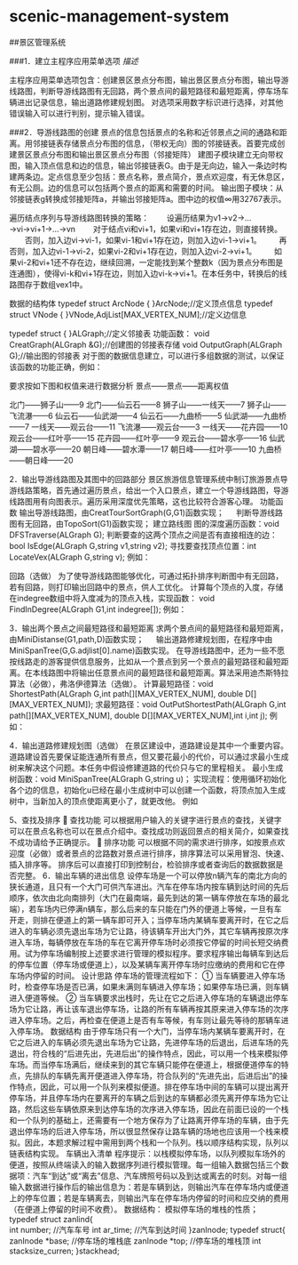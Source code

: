 # scenic-management-system
##景区管理系统

###1．建立主程序应用菜单选项
*描述*

主程序应用菜单选项包含：创建景区景点分布图，输出景区景点分布图，输出导游线路图，判断导游线路图有无回路，两个景点间的最短路径和最短距离，停车场车辆进出记录信息，输出道路修建规划图。
对选项采用数字标识进行选择，对其他错误输入可以进行判别，提示输入错误。
 
###2．导游线路图的创建
景点的信息包括景点的名称和近邻景点之间的通路和距离。用邻接链表存储景点分布图的信息，（带权无向）图的邻接链表。首要完成创建景区景点分布图和输出景区景点分布图（邻接矩阵）
建图子模块建立无向带权图，输入顶点信息和边的信息，输出邻接链表G。由于是无向边，输入一条边时构建两条边。定点信息至少包括：景点名称，景点简介，景点欢迎度，有无休息区，有无公厕。边的信息可以包括两个景点的距离和需要的时间。
输出图子模块：从邻接链表g转换成邻接矩阵a，并输出邻接矩阵a。图中边的权值∞用32767表示。

遍历结点序列与导游线路图转换的策略：
　　设遍历结果为v1→v2→…→vi→vi+1→…→vn
　　对于结点vi和vi+1，如果vi和vi+1存在边，则直接转换。
　　否则，加入边vi→vi-1，如果vi-1和vi+1存在边，则加入边vi-1→vi+1。
　　再否则，加入边vi-1→vi-2，如果vi-2和vi+1存在边，则加入边vi-2→vi+1。
　　如果vi-2和vi+1还不存在边，继续回溯，一定能找到某个整数k（因为景点分布图是连通图），使得vi-k和vi+1存在边，则加入边vi-k→vi+1。在本任务中，转换后的线路图存于数组vex1中。

数据的结构体
typedef struct ArcNode
{
}ArcNode;//定义顶点信息
typedef struct VNode
{
}VNode,AdjList[MAX_VERTEX_NUM];//定义边信息

typedef struct
{
}ALGraph;//定义邻接表
功能函数：
void CreatGraph(ALGraph &G);//创建图的邻接表存储
void OutputGraph(ALGraph G);//输出图的邻接表
对于图的数据信息建立，可以进行多组数据的测试，以保证该函数的功能正确，例如：

要求按如下图和权值来进行数据分析
景点——景点——距离权值

北门——狮子山——9
北门——仙云石——8
狮子山——一线天——7
狮子山——飞流瀑——6
仙云石——仙武湖——4
仙云石——九曲桥——5
仙武湖——九曲桥——7
一线天——观云台——11
飞流瀑——观云台——3
一线天——花卉园——10
观云台——红叶亭——15
花卉园——红叶亭——9
观云台——碧水亭——16
仙武湖——碧水亭——20
朝日峰——碧水潭——17
朝日峰——红叶亭——10
九曲桥——朝日峰——20


2．输出导游线路图及其图中的回路部分
景区旅游信息管理系统中制订旅游景点导游线路策略，首先通过遍历景点，给出一个入口景点，建立一个导游线路图，导游线路图用有向图表示。遍历采用深度优先策略，这也比较符合游客心理。
功能函数
输出导游线路图，由CreatTourSortGraph(G,G1)函数实现；
　  判断导游线路图有无回路，由TopoSort(G1)函数实现；
建立路线图
图的深度遍历函数：void DFSTraverse(ALGraph G);
判断要查的这两个顶点之间是否有直接相连的边：
bool IsEdge(ALGraph G,string v1,string v2); 
寻找要查找顶点位置：int LocateVex(ALGraph G,string v); 
例如：
 
回路（选做）
为了使导游线路图能够优化，可通过拓扑排序判断图中有无回路，若有回路，则打印输出回路中的景点，供人工优化。
计算每个顶点的入度，存储在indegree数组中将入度减为的顶点入栈，实现函数：
void FindInDegree(ALGraph G1,int indegree[]);
例如：
 
3．输出两个景点之间最短路径和最短距离
求两个景点间的最短路径和最短距离，由MiniDistanse(G1,path,D)函数实现；
　  输出道路修建规划图，在程序中由MiniSpanTree(G,G.adjlist[0].name)函数实现。
在导游线路图中，还为一些不愿按线路走的游客提供信息服务，比如从一个景点到另一个景点的最短路径和最短距离。在本线路图中将输出任意景点间的最短路径和最短距离。算法采用迪杰斯特拉算法（必做），弗洛伊德算法（选做）。
计算最短路径：void ShortestPath(ALGraph G,int path[][MAX_VERTEX_NUM],
double D[][MAX_VERTEX_NUM]); 
求最短路径：void OutPutShortestPath(ALGraph G,int path[][MAX_VERTEX_NUM],
double D[][MAX_VERTEX_NUM],int i,int j); 
例如：
 




4．输出道路修建规划图（选做）
在景区建设中，道路建设是其中一个重要内容。道路建设首先要保证能连通所有景点，但又要花最小的代价，可以通过求最小生成树来解决这个问题。本任务中假设修建道路的代价只与它的里程相关。
最小生成树函数：void MiniSpanTree(ALGraph G,string u)；
实现流程：使用循环初始化各个边的信息，初始化u已经在最小生成树中可以创建一个函数，将顶点加入生成树中，当新加入的顶点使距离更小了，就更改他。
例如
 
5、查找及排序
	查找功能
可以根据用户输入的关键字进行景点的查找，关键字可以在景点名称也可以在景点介绍中。查找成功则返回景点的相关简介，如果查找不成功请给予正确提示。
	排序功能
可以根据不同的需求进行排序，如按景点欢迎度（必做）或者景点的岔路数对景点进行排序，排序算法可以采用冒泡、快速、插入排序等。
排序后可以直接打印到控制台，检验排序或者查询后的数据数据是否完整。
6．输出车辆的进出信息
设停车场是一个可以停放n辆汽车的南北方向的狭长通道，且只有一个大门可供汽车进出。汽车在停车场内按车辆到达时间的先后顺序，依次由北向南排列（大门在最南端，最先到达的第一辆车停放在车场的最北端），若车场内已停满n辆车，那么后来的车只能在门外的便道上等候，一旦有车开走，则排在便道上的第一辆车即可开入；当停车场内某辆车要离开时，在它之后进入的车辆必须先退出车场为它让路，待该辆车开出大门外，其它车辆再按原次序进入车场，每辆停放在车场的车在它离开停车场时必须按它停留的时间长短交纳费用。试为停车场编制按上述要求进行管理的模拟程序。要求程序输出每辆车到达后的停车位置（停车场或便道上），以及某辆车离开停车场时应缴纳的费用和它在停车场内停留的时间。
设计思路
停车场的管理流程如下：
①	当车辆要进入停车场时，检查停车场是否已满，如果未满则车辆进入停车场；如果停车场已满，则车辆进入便道等候。
②	当车辆要求出栈时，先让在它之后进入停车场的车辆退出停车场为它让路，再让该车退出停车场，让路的所有车辆再按其原来进入停车场的次序进入停车场。之后，再检查在便道上是否有车等候，有车则让最先等待的那辆车进入停车场。
数据结构
由于停车场只有一个大门，当停车场内某辆车要离开时，在它之后进入的车辆必须先退出车场为它让路，先进停车场的后退出，后进车场的先退出，符合栈的“后进先出，先进后出”的操作特点，因此，可以用一个栈来模拟停车场。而当停车场满后，继续来到的其它车辆只能停在便道上，根据便道停车的特点，先排队的车辆先离开便道进入停车场，符合队列的“先进先出，后进后出”的操作特点，因此，可以用一个队列来模拟便道。排在停车场中间的车辆可以提出离开停车场，并且停车场内在要离开的车辆之后到达的车辆都必须先离开停车场为它让路，然后这些车辆依原来到达停车场的次序进入停车场，因此在前面已设的一个栈和一个队列的基础上，还需要有一个地方保存为了让路离开停车场的车辆，由于先退出停车场的后进入停车场，所以很显然保存让路车辆的场地也应该用一个栈来模拟。因此，本题求解过程中需用到两个栈和一个队列。栈以顺序结构实现，队列以链表结构实现。
车辆出入清单
程序提示：以栈模拟停车场，以队列模拟车场外的便道，按照从终端读入的输入数据序列进行模拟管理。每一组输入数据包括三个数据项：汽车“到达”或“离去”信息、汽车牌照号码以及到达或离去的时刻。对每一组输入数据进行操作后的输出信息为：若是车辆到达，则输出汽车在停车场内或便道上的停车位置；若是车辆离去，则输出汽车在停车场内停留的时间和应交纳的费用（在便道上停留的时间不收费）。
数据结构：
模拟停车场的堆栈的性质；
typedef struct zanlind{     
      int number;   //汽车车号
      int ar_time;   //汽车到达时间
}zanInode;
typedef struct{
   	zanInode   *base;   //停车场的堆栈底
     zanInode   *top;   //停车场的堆栈顶
     int stacksize_curren;
}stackhead;
